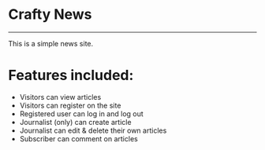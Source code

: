 # Crafty News
---
This is a simple news site.

# Features included:
* Visitors can view articles
* Visitors can register on the site
* Registered user can log in and log out
* Journalist (only) can create article
* Journalist can edit & delete their own articles
* Subscriber can comment on articles
